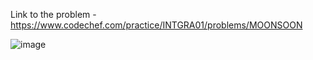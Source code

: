 Link to the problem - https://www.codechef.com/practice/INTGRA01/problems/MOONSOON


![image](https://github.com/Haleshot/Competitive-Programming/assets/57552973/c910e756-984e-47d4-812e-4802d17cd484)
